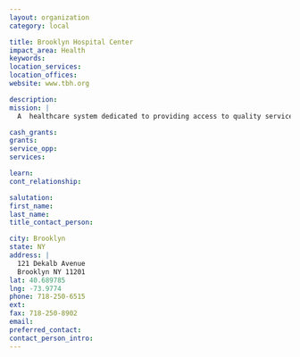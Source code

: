 ```yaml
---
layout: organization
category: local

title: Brooklyn Hospital Center
impact_area: Health
keywords: 
location_services: 
location_offices: 
website: www.tbh.org

description: 
mission: |
  A  healthcare system dedicated to providing access to quality services and education that improve the well being of our communities. 

cash_grants: 
grants: 
service_opp: 
services: 

learn: 
cont_relationship: 

salutation: 
first_name: 
last_name: 
title_contact_person: 

city: Brooklyn
state: NY
address: |
  121 Dekalb Avenue  
  Brooklyn NY 11201
lat: 40.689785
lng: -73.9774
phone: 718-250-6515
ext: 
fax: 718-250-8902
email: 
preferred_contact: 
contact_person_intro: 
---
```

